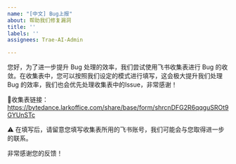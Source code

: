 ```yaml
---
name: "[中文] Bug上报"
about: 帮助我们修复漏洞
title: ''
labels: ''
assignees: Trae-AI-Admin

---
```


您好，为了进一步提升 Bug 处理的效率，我们尝试使用飞书收集表进行 Bug 的收敛。在收集表中，您可以按照我们设定的模式进行填写，这会极大提升我们处理 Bug 的效率，我们也会优先处理收集表中的Issue，非常感谢！

🔗收集表链接：https://bytedance.larkoffice.com/share/base/form/shrcnDFG2R6qqguSROt9GYUnSTc

⚠️ 在填写后，请留意您填写收集表所用的飞书账号，我们可能会与您取得进一步的联系。

非常感谢您的反馈！
